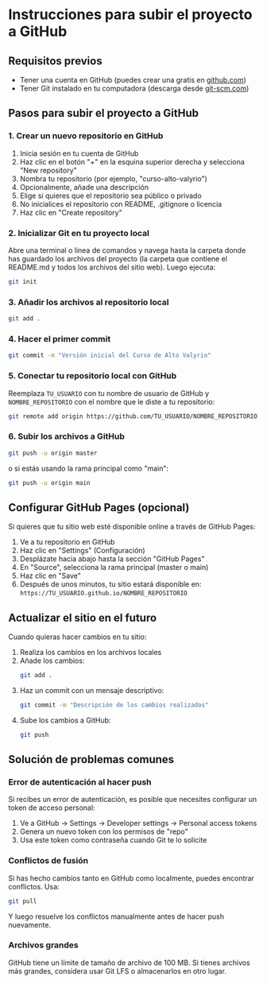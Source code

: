 # Instrucciones para subir el proyecto a GitHub

## Requisitos previos
- Tener una cuenta en GitHub (puedes crear una gratis en [github.com](https://github.com))
- Tener Git instalado en tu computadora (descarga desde [git-scm.com](https://git-scm.com/downloads))

## Pasos para subir el proyecto a GitHub

### 1. Crear un nuevo repositorio en GitHub
1. Inicia sesión en tu cuenta de GitHub
2. Haz clic en el botón "+" en la esquina superior derecha y selecciona "New repository"
3. Nombra tu repositorio (por ejemplo, "curso-alto-valyrio")
4. Opcionalmente, añade una descripción
5. Elige si quieres que el repositorio sea público o privado
6. No inicialices el repositorio con README, .gitignore o licencia
7. Haz clic en "Create repository"

### 2. Inicializar Git en tu proyecto local
Abre una terminal o línea de comandos y navega hasta la carpeta donde has guardado los archivos del proyecto (la carpeta que contiene el README.md y todos los archivos del sitio web). Luego ejecuta:

```bash
git init
```

### 3. Añadir los archivos al repositorio local
```bash
git add .
```

### 4. Hacer el primer commit
```bash
git commit -m "Versión inicial del Curso de Alto Valyrio"
```

### 5. Conectar tu repositorio local con GitHub
Reemplaza `TU_USUARIO` con tu nombre de usuario de GitHub y `NOMBRE_REPOSITORIO` con el nombre que le diste a tu repositorio:

```bash
git remote add origin https://github.com/TU_USUARIO/NOMBRE_REPOSITORIO.git
```

### 6. Subir los archivos a GitHub
```bash
git push -u origin master
```
o si estás usando la rama principal como "main":
```bash
git push -u origin main
```

## Configurar GitHub Pages (opcional)
Si quieres que tu sitio web esté disponible online a través de GitHub Pages:

1. Ve a tu repositorio en GitHub
2. Haz clic en "Settings" (Configuración)
3. Desplázate hacia abajo hasta la sección "GitHub Pages"
4. En "Source", selecciona la rama principal (master o main)
5. Haz clic en "Save"
6. Después de unos minutos, tu sitio estará disponible en: `https://TU_USUARIO.github.io/NOMBRE_REPOSITORIO`

## Actualizar el sitio en el futuro
Cuando quieras hacer cambios en tu sitio:

1. Realiza los cambios en los archivos locales
2. Añade los cambios:
   ```bash
   git add .
   ```
3. Haz un commit con un mensaje descriptivo:
   ```bash
   git commit -m "Descripción de los cambios realizados"
   ```
4. Sube los cambios a GitHub:
   ```bash
   git push
   ```

## Solución de problemas comunes

### Error de autenticación al hacer push
Si recibes un error de autenticación, es posible que necesites configurar un token de acceso personal:
1. Ve a GitHub → Settings → Developer settings → Personal access tokens
2. Genera un nuevo token con los permisos de "repo"
3. Usa este token como contraseña cuando Git te lo solicite

### Conflictos de fusión
Si has hecho cambios tanto en GitHub como localmente, puedes encontrar conflictos. Usa:
```bash
git pull
```
Y luego resuelve los conflictos manualmente antes de hacer push nuevamente.

### Archivos grandes
GitHub tiene un límite de tamaño de archivo de 100 MB. Si tienes archivos más grandes, considera usar Git LFS o almacenarlos en otro lugar.

